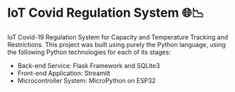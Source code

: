 # IoT Covid Regulation System 🌐📉

IoT Covid-19 Regulation System for Capacity and Temperature Tracking and Restrictions. This project was built using purely the Python language, using the following Python technologies for each of its stages:

- Back-end Service: Flask Framework and SQLite3
- Front-end Application: Streamlit
- Microcontroller System: MicroPython on ESP32
